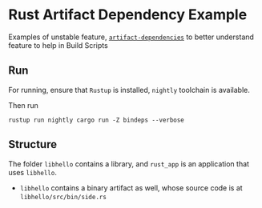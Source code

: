 # Rust Artifact Dependency Example
Examples of unstable feature, [`artifact-dependencies`](https://doc.rust-lang.org/nightly/cargo/reference/unstable.html#artifact-dependencies) to better understand feature to help in Build Scripts

## Run

For running, ensure that `Rustup` is installed, `nightly` toolchain is available. 

Then run

```shell
rustup run nightly cargo run -Z bindeps --verbose
```

## Structure

The folder `libhello` contains a library, and `rust_app` is an application that uses `libhello`.

* `libhello` contains a binary artifact as well, whose source code is at `libhello/src/bin/side.rs`